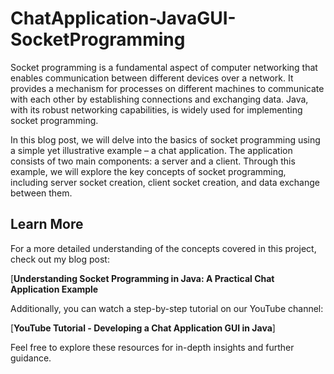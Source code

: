 # ChatApplication-JavaGUI-SocketProgramming
Socket programming is a fundamental aspect of computer networking that enables communication between different devices over a network. It provides a mechanism for processes on different machines to communicate with each other by establishing connections and exchanging data. Java, with its robust networking capabilities, is widely used for implementing socket programming.

In this blog post, we will delve into the basics of socket programming using a simple yet illustrative example – a chat application. The application consists of two main components: a server and a client. Through this example, we will explore the key concepts of socket programming, including server socket creation, client socket creation, and data exchange between them.

## Learn More

For a more detailed understanding of the concepts covered in this project, check out my blog post:

[**Understanding Socket Programming in Java: A Practical Chat Application Example**

Additionally, you can watch a step-by-step tutorial on our YouTube channel:

[**YouTube Tutorial - Developing a Chat Application GUI in Java**]

Feel free to explore these resources for in-depth insights and further guidance.


